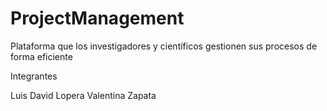 # ProjectManagement
Plataforma que los investigadores y científicos gestionen sus procesos de forma eficiente 

Integrantes

Luis David Lopera 
Valentina Zapata 
